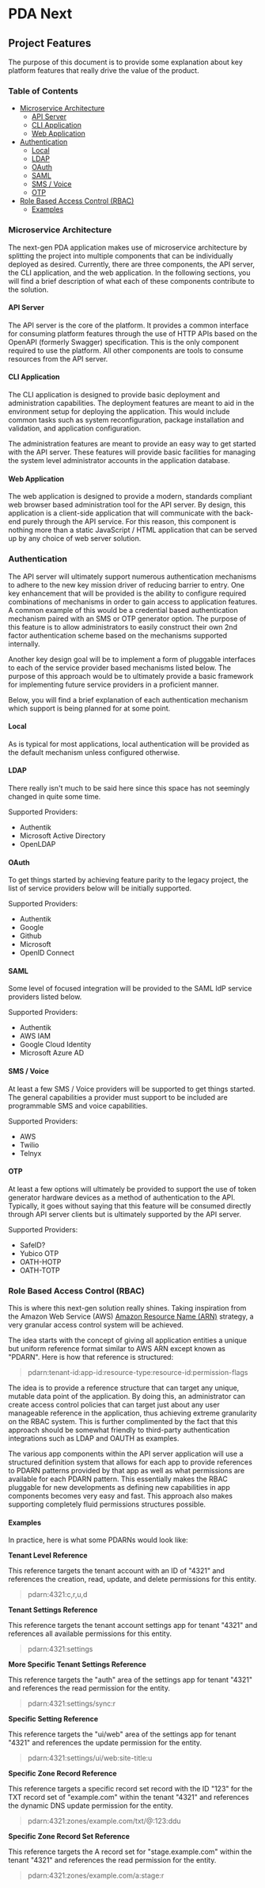 # PDA Next

## Project Features

The purpose of this document is to provide some explanation about key platform features that really drive the value of
the product.

### Table of Contents

- [Microservice Architecture](#microservice-architecture)
  - [API Server](#api-server)
  - [CLI Application](#cli-application)
  - [Web Application](#web-application)
- [Authentication](#authentication)
  - [Local](#local)
  - [LDAP](#ldap)
  - [OAuth](#oauth)
  - [SAML](#saml)
  - [SMS / Voice](#sms--voice)
  - [OTP](#otp)
- [Role Based Access Control (RBAC)](#role-based-access-control-rbac)
  - [Examples](#examples)

### Microservice Architecture

The next-gen PDA application makes use of microservice architecture by splitting the project into multiple components
that can be individually deployed as desired. Currently, there are three components, the API server, the CLI
application, and the web application. In the following sections, you will find a brief description of what each of
these components contribute to the solution.

#### API Server

The API server is the core of the platform. It provides a common interface for consuming platform features through the
use of HTTP APIs based on the OpenAPI (formerly Swagger) specification. This is the only component required to use the
platform. All other components are tools to consume resources from the API server.

#### CLI Application

The CLI application is designed to provide basic deployment and administration capabilities. The deployment features
are meant to aid in the environment setup for deploying the application. This would include common tasks such as system
reconfiguration, package installation and validation, and application configuration.

The administration features are meant to provide an easy way to get started with the API server. These features will
provide basic facilities for managing the system level administrator accounts in the application database.

#### Web Application

The web application is designed to provide a modern, standards compliant web browser based administration tool for the
API server. By design, this application is a client-side application that will communicate with the back-end purely
through the API service. For this reason, this component is nothing more than a static JavaScript / HTML
application that can be served up by any choice of web server solution.

### Authentication

The API server will ultimately support numerous authentication mechanisms to adhere to the new key mission driver of
reducing barrier to entry. One key enhancement that will be provided is the ability to configure required combinations
of mechanisms in order to gain access to application features. A common example of this would be a credential based
authentication mechanism paired with an SMS or OTP generator option. The purpose of this feature is to allow
administrators to easily construct their own 2nd factor authentication scheme based on the mechanisms supported
internally.

Another key design goal will be to implement a form of pluggable interfaces to each of the service provider based
mechanisms listed below. The purpose of this approach would be to ultimately provide a basic framework for
implementing future service providers in a proficient manner.

Below, you will find a brief explanation of each authentication mechanism which support is
being planned for at some point.

#### Local

As is typical for most applications, local authentication will be provided as the default mechanism unless configured
otherwise.

#### LDAP

There really isn't much to be said here since this space has not seemingly changed in quite some time.

Supported Providers:
- Authentik
- Microsoft Active Directory
- OpenLDAP

#### OAuth

To get things started by achieving feature parity to the legacy project, the list of service providers below will be
initially supported.

Supported Providers:
- Authentik
- Google
- Github
- Microsoft
- OpenID Connect

#### SAML

Some level of focused integration will be provided to the SAML IdP service providers listed below.

Supported Providers:
- Authentik
- AWS IAM
- Google Cloud Identity
- Microsoft Azure AD

#### SMS / Voice

At least a few SMS / Voice providers will be supported to get things started. The general capabilities a provider
must support to be included are programmable SMS and voice capabilities.

Supported Providers:
- AWS
- Twilio
- Telnyx

#### OTP

At least a few options will ultimately be provided to support the use of token generator hardware devices as a method
of authentication to the API. Typically, it goes without saying that this feature will be consumed directly through
API server clients but is ultimately supported by the API server.

Supported Providers:
- SafeID?
- Yubico OTP
- OATH-HOTP
- OATH-TOTP

### Role Based Access Control (RBAC)

This is where this next-gen solution really shines. Taking inspiration from the Amazon Web Service (AWS)
[Amazon Resource Name (ARN)](https://docs.aws.amazon.com/general/latest/gr/aws-arns-and-namespaces.html) strategy, a
very granular access control system will be achieved.

The idea starts with the concept of giving all application entities a unique but uniform reference format similar to
AWS ARN except known as "PDARN". Here is how that reference is structured:

> pdarn:tenant-id:app-id:resource-type:resource-id:permission-flags

The idea is to provide a reference structure that can target any unique, mutable data point of the application. By
doing this, an administrator can create access control policies that can target just about any user manageable
reference in the application, thus achieving extreme granularity on the RBAC system. This is further complimented by
the fact that this approach should be somewhat friendly to third-party authentication integrations such as LDAP and
OAUTH as examples.

The various app components within the API server application will use a structured definition system that allows for
each app to provide references to PDARN patterns provided by that app as well as what permissions are available for
each PDARN pattern. This essentially makes the RBAC pluggable for new developments as defining new capabilities in app
components becomes very easy and fast. This approach also makes supporting completely fluid permissions structures
possible.

#### Examples

In practice, here is what some PDARNs would look like:

**Tenant Level Reference**

This reference targets the tenant account with an ID of "4321" and references the creation, read, update, and delete
permissions for this entity.

> pdarn:4321:c,r,u,d

**Tenant Settings Reference**

This reference targets the tenant account settings app for tenant "4321" and references all available permissions for
this entity.

> pdarn:4321:settings

**More Specific Tenant Settings Reference**

This reference targets the "auth" area of the settings app for tenant "4321" and references the read permission for the
entity.

> pdarn:4321:settings/sync:r

**Specific Setting Reference**

This reference targets the "ui/web" area of the settings app for tenant "4321" and references the update permission for
the entity.

> pdarn:4321:settings/ui/web:site-title:u

**Specific Zone Record Reference**

This reference targets a specific record set record with the ID "123" for the TXT record set of "example.com" within the
tenant "4321" and references the dynamic DNS update permission for the entity.

> pdarn:4321:zones/example.com/txt/@:123:ddu

**Specific Zone Record Set Reference**

This reference targets the A record set for "stage.example.com" within the tenant "4321" and references the read
permission for the entity.

> pdarn:4321:zones/example.com/a:stage:r
